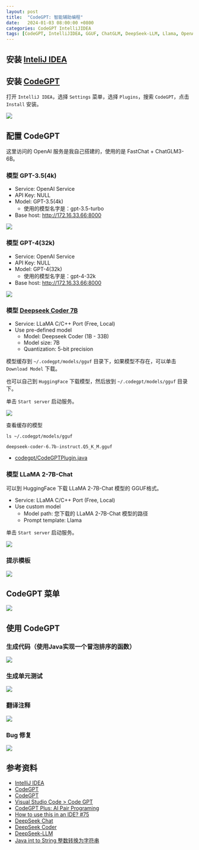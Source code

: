```yaml
---
layout: post
title:  "CodeGPT: 智能辅助编程"
date:   2024-01-03 08:00:00 +0800
categories: CodeGPT IntelliJIDEA
tags: [CodeGPT, IntelliJIDEA, GGUF, ChatGLM, DeepSeek-LLM, Llama, OpenAI, GPT]
---
```


## 安装 [InteliJ IDEA](https://www.jetbrains.com/zh-cn/idea/)

## 安装 [CodeGPT](https://plugins.jetbrains.com/plugin/21056-codegpt)

打开 `IntelliJ IDEA`，选择 `Settings` 菜单，选择 `Plugins`，搜索 `CodeGPT`，点击 `Install` 安装。

![](/images/2024/IDEA-CodeGPT/CodeGPT-Install.png)

## 配置 CodeGPT

这里访问的 OpenAI 服务是我自己搭建的，使用的是 FastChat + ChatGLM3-6B。

### 模型 GPT-3.5(4k)
- Service: OpenAI Service
- API Key: NULL
- Model: GPT-3.5(4k)
    - 使用的模型名字是：gpt-3.5-turbo
- Base host: http://172.16.33.66:8000

![](/images/2024/IDEA-CodeGPT/openai-gpt-3.5-turbo.png)

### 模型 GPT-4(32k)
- Service: OpenAI Service
- API Key: NULL
- Model: GPT-4(32k)
    - 使用的模型名字是：gpt-4-32k
- Base host: http://172.16.33.66:8000

![](/images/2024/IDEA-CodeGPT/openai-gpt-4-32k.png)

### 模型 [Deepseek Coder 7B](https://huggingface.co/TheBloke/deepseek-coder-6.7B-instruct-GGUF)
- Service: LLaMA C/C++ Port (Free, Local)
- Use pre-defined model
    - Model: Deepseek Coder (1B - 33B)
    - Model size: 7B
    - Quantization: 5-bit precision

模型缓存到 `~/.codegpt/models/gguf` 目录下，如果模型不存在，可以单击 `Download Model` 下载。

也可以自己到 `HuggingFace` 下载模型，然后放到 `~/.codegpt/models/gguf` 目录下。

单击 `Start server` 启动服务。

![](/images/2024/IDEA-CodeGPT/Deepseek-Coder-7B.png)

查看缓存的模型
```shell
ls ~/.codegpt/models/gguf
```
```
deepseek-coder-6.7b-instruct.Q5_K_M.gguf
```

- [codegpt/CodeGPTPlugin.java](https://github.com/carlrobertoh/CodeGPT/blob/master/src/main/java/ee/carlrobert/codegpt/CodeGPTPlugin.java#L41)

### 模型 LLaMA 2-7B-Chat

可以到 HuggingFace 下载 LLaMA 2-7B-Chat 模型的 GGUF格式。

- Service: LLaMA C/C++ Port (Free, Local)
- Use custom model
    - Model path: 您下载的 LLaMA 2-7B-Chat 模型的路径
    - Prompt template: Llama

单击 `Start server` 启动服务。

![](/images/2024/IDEA-CodeGPT/LLaMA.png)

### 提示模板
![](/images/2024/IDEA-CodeGPT/CodeGPT-Configuration.png)


## CodeGPT 菜单
![](/images/2024/IDEA-CodeGPT/CodeGPT-Menu.png)


## 使用 CodeGPT
### 生成代码（使用Java实现一个冒泡排序的函数）
![](/images/2024/IDEA-CodeGPT/Write-Code.png)

### 生成单元测试
![](/images/2024/IDEA-CodeGPT/Write-Test.png)

### 翻译注释
![](/images/2024/IDEA-CodeGPT/Code-Translate.png)

### Bug 修复
![](/images/2024/IDEA-CodeGPT/Fix-Bug.png)


## 参考资料
- [IntelliJ IDEA](https://www.jetbrains.com/zh-cn/idea/)
- [CodeGPT](https://plugins.jetbrains.com/plugin/21056-codegpt)
- [CodeGPT](https://github.com/carlrobertoh/CodeGPT)
- [Visual Studio Code > Code GPT](https://marketplace.visualstudio.com/items?itemName=DanielSanMedium.dscodegpt)
- [CodeGPT Plus: AI Pair Programing](https://www.codegpt.co/)
- [How to use this in an IDE? #75](https://github.com/deepseek-ai/DeepSeek-Coder/issues/75)
- [DeepSeek Chat](https://chat.deepseek.com/coder)
- [DeepSeek Coder](https://github.com/deepseek-ai/DeepSeek-Coder)
- [DeepSeek-LLM](https://github.com/deepseek-ai/DeepSeek-LLM)
- [Java int to String 整数转换为字符串](https://www.mapull.com/javastr/137/)

